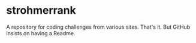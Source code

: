 # strohmerrank
A repository for coding challenges from various sites. 
That's it. 
But GitHub insists on having a Readme.
